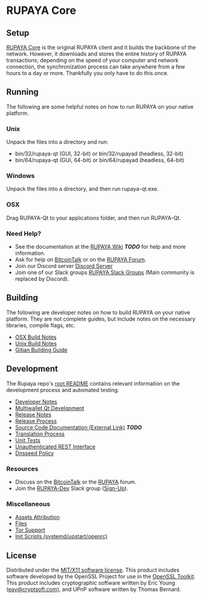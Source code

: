 RUPAYA Core
=====================

Setup
---------------------
[RUPAYA Core](http://rupx.io/wallet) is the original RUPAYA client and it builds the backbone of the network. However, it downloads and stores the entire history of RUPAYA transactions; depending on the speed of your computer and network connection, the synchronization process can take anywhere from a few hours to a day or more. Thankfully you only have to do this once.

Running
---------------------
The following are some helpful notes on how to run RUPAYA on your native platform.

### Unix

Unpack the files into a directory and run:

- bin/32/rupaya-qt (GUI, 32-bit) or bin/32/rupayad (headless, 32-bit)
- bin/64/rupaya-qt (GUI, 64-bit) or bin/64/rupayad (headless, 64-bit)

### Windows

Unpack the files into a directory, and then run rupaya-qt.exe.

### OSX

Drag RUPAYA-Qt to your applications folder, and then run RUPAYA-Qt.

### Need Help?

* See the documentation at the [RUPAYA Wiki](https://en.bitcoin.it/wiki/Main_Page) ***TODO***
for help and more information.
* Ask for help on [BitcoinTalk](https://bitcointalk.org/index.php?topic=1262920.0) or on the [RUPAYA Forum](http://forum.rupx.io/).
* Join our Discord server [Discord Server](https://discord.rupx.io)
* Join one of our Slack groups [RUPAYA Slack Groups](https://rupx.io/slack-logins/) (Main community is replaced by Discord).

Building
---------------------
The following are developer notes on how to build RUPAYA on your native platform. They are not complete guides, but include notes on the necessary libraries, compile flags, etc.

- [OSX Build Notes](build-osx.md)
- [Unix Build Notes](build-unix.md)
- [Gitian Building Guide](gitian-building.md)

Development
---------------------
The Rupaya repo's [root README](https://github.com/RUPAYA-Project/RUPAYA/blob/master/README.md) contains relevant information on the development process and automated testing.

- [Developer Notes](developer-notes.md)
- [Multiwallet Qt Development](multiwallet-qt.md)
- [Release Notes](release-notes.md)
- [Release Process](release-process.md)
- [Source Code Documentation (External Link)](https://dev.visucore.com/bitcoin/doxygen/) ***TODO***
- [Translation Process](translation_process.md)
- [Unit Tests](unit-tests.md)
- [Unauthenticated REST Interface](REST-interface.md)
- [Dnsseed Policy](dnsseed-policy.md)

### Resources

* Discuss on the [BitcoinTalk](https://bitcointalk.org/index.php?topic=1262920.0) or the [RUPAYA](http://forum.rupx.io/) forum.
* Join the [RUPAYA-Dev](https://rupaya-dev.slack.com/) Slack group ([Sign-Up](https://rupaya-dev.herokuapp.com/)).

### Miscellaneous
- [Assets Attribution](assets-attribution.md)
- [Files](files.md)
- [Tor Support](tor.md)
- [Init Scripts (systemd/upstart/openrc)](init.md)

License
---------------------
Distributed under the [MIT/X11 software license](http://www.opensource.org/licenses/mit-license.php).
This product includes software developed by the OpenSSL Project for use in the [OpenSSL Toolkit](https://www.openssl.org/). This product includes
cryptographic software written by Eric Young ([eay@cryptsoft.com](mailto:eay@cryptsoft.com)), and UPnP software written by Thomas Bernard.
